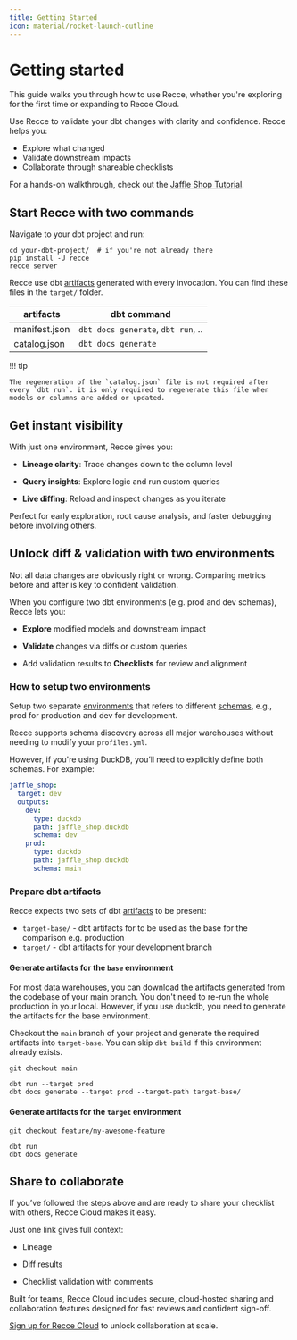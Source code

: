 ```yaml
---
title: Getting Started
icon: material/rocket-launch-outline
---
```


# Getting started

This guide walks you through how to use Recce, whether you're exploring for the first time or expanding to Recce Cloud.

Use Recce to validate your dbt changes with clarity and confidence. Recce helps you:

- Explore what changed
- Validate downstream impacts
- Collaborate through shareable checklists

For a hands-on walkthrough, check out the [Jaffle Shop Tutorial](https://www.notion.so/infuseai/get-started-jaffle-shop.md).

## Start Recce with two commands

Navigate to your dbt project and run:
```shell
cd your-dbt-project/  # if you're not already there
pip install -U recce
recce server
```

Recce use dbt [artifacts](https://docs.getdbt.com/reference/artifacts/dbt-artifacts) generated with every invocation. You can find these files in the `target/` folder.

| artifacts     | dbt command                        |
| ------------- | ---------------------------------- |
| manifest.json | `dbt docs generate`, `dbt run`, .. |
| catalog.json  | `dbt docs generate`                |

!!! tip

    The regeneration of the `catalog.json` file is not required after every `dbt run`. it is only required to regenerate this file when models or columns are added or updated.

## Get instant visibility

With just one environment, Recce gives you:

- **Lineage clarity**: Trace changes down to the column level

- **Query insights**: Explore logic and run custom queries

- **Live diffing**: Reload and inspect changes as you iterate

Perfect for early exploration, root cause analysis, and faster debugging before involving others.

## Unlock diff & validation with two environments
Not all data changes are obviously right or wrong. Comparing metrics before and after is key to confident validation.

When you configure two dbt environments (e.g. prod and dev schemas), Recce lets you:

- **Explore** modified models and downstream impact

- **Validate** changes via diffs or custom queries

- Add validation results to **Checklists** for review and alignment


### How to setup two environments
Setup two separate [environments](https://docs.getdbt.com/docs/environments-in-dbt) that refers to different [schemas](https://docs.getdbt.com/docs/core/connect-data-platform/connection-profiles#understanding-target-schemas), e.g., prod for production and dev for development.

Recce supports schema discovery across all major warehouses without needing to modify your `profiles.yml`.

However, if you're using DuckDB, you’ll need to explicitly define both schemas. For example:
```yaml
jaffle_shop:
  target: dev
  outputs:
    dev:
      type: duckdb
      path: jaffle_shop.duckdb
      schema: dev
    prod:
      type: duckdb
      path: jaffle_shop.duckdb
      schema: main
```

### Prepare dbt artifacts

Recce expects two sets of dbt [artifacts](https://docs.getdbt.com/reference/artifacts/dbt-artifacts) to be present:

- `target-base/` - dbt artifacts for to be used as the base for the comparison e.g. production
- `target/` - dbt artifacts for your development branch

#### Generate artifacts for the `base` environment
For most data warehouses, you can download the artifacts generated from the codebase of your main branch. 
You don't need to re-run the whole production in your local. However, if you use duckdb, you need to generate the artifacts for the base environment. 

Checkout the `main` branch of your project and generate the required artifacts into `target-base`. You can skip `dbt build` if this environment already exists. 

```shell
git checkout main

dbt run --target prod
dbt docs generate --target prod --target-path target-base/
```

#### Generate artifacts for the `target` environment

```shell
git checkout feature/my-awesome-feature

dbt run
dbt docs generate
```

## Share to collaborate 
If you’ve followed the steps above and are ready to share your checklist with others, Recce Cloud makes it easy.

Just one link gives full context:

- Lineage

- Diff results

- Checklist validation with comments

Built for teams, Recce Cloud includes secure, cloud-hosted sharing and collaboration features designed for fast reviews and confident sign-off.
  
[Sign up for Recce Cloud](/pricing) to unlock collaboration at scale.